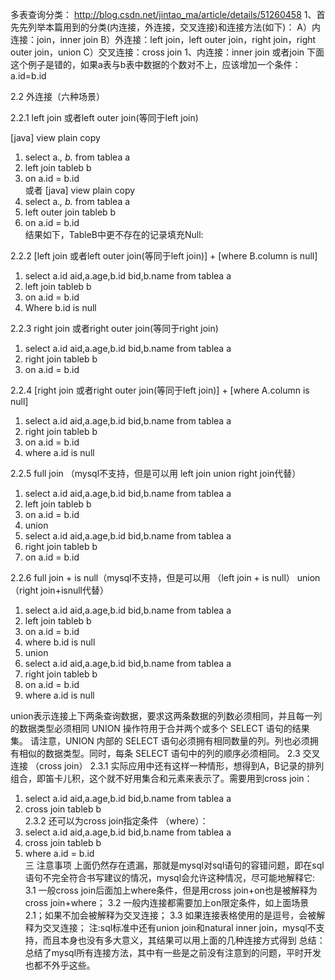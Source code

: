 多表查询分类：
http://blog.csdn.net/jintao_ma/article/details/51260458
1、首先先列举本篇用到的分类(内连接，外连接，交叉连接)和连接方法(如下)：
A）内连接：join，inner join
B）外连接：left join，left outer join，right join，right outer join，union
C）交叉连接：cross join
1、内连接：inner join 或者join 
下面这个例子是错的，如果a表与b表中数据的个数对不上，应该增加一个条件：
a.id=b.id




2.2 外连接（六种场景）


2.2.1 left join 或者left outer join(等同于left join)


[java] view plain copy
  1. select a.*, b.* from tablea a  
  2. left join tableb b  
  3. on a.id = b.id  
或者
[java] view plain copy
  1. select a.*, b.* from tablea a  
  2. left outer join tableb b  
  3. on a.id = b.id  
结果如下，TableB中更不存在的记录填充Null:


2.2.2  [left   join 或者left outer join(等同于left join)]  +  [where B.column is null]
  1. select a.id aid,a.age,b.id bid,b.name from tablea a  
  2. left join tableb b  
  3. on a.id = b.id  
  4. Where b.id is null  


2.2.3  right join 或者right outer join(等同于right join)
  1. select a.id aid,a.age,b.id bid,b.name from tablea a  
  2. right join tableb b  
  3. on a.id = b.id  


2.2.4 [right   join 或者right outer join(等同于left join)]  +  [where A.column is null]
  1. select a.id aid,a.age,b.id bid,b.name from tablea a  
  2. right join tableb b  
  3. on a.id = b.id  
  4. where a.id is null  


2.2.5 full join （mysql不支持，但是可以用 left join  union right join代替）
  1. select a.id aid,a.age,b.id bid,b.name from tablea a  
  2. left join tableb b  
  3. on a.id = b.id  
  4. union  
  5. select a.id aid,a.age,b.id bid,b.name from tablea a  
  6. right join tableb b  
  7. on a.id = b.id  



2.2.6 full join + is null（mysql不支持，但是可以用 （left join + is null） union （right join+isnull代替）
  1. select a.id aid,a.age,b.id bid,b.name from tablea a  
  2. left join tableb b  
  3. on a.id = b.id  
  4. where b.id is null  
  5. union  
  6. select a.id aid,a.age,b.id bid,b.name from tablea a  
  7. right join tableb b  
  8. on a.id = b.id  
  9. where a.id is null  


union表示连接上下两条查询数据，要求这两条数据的列数必须相同，并且每一列的数据类型必须相同
UNION 操作符用于合并两个或多个 SELECT 语句的结果集。
请注意，UNION 内部的 SELECT 语句必须拥有相同数量的列。列也必须拥有相似的数据类型。同时，每条 SELECT 语句中的列的顺序必须相同。
2.3 交叉连接 （cross join）
2.3.1 实际应用中还有这样一种情形，想得到A，B记录的排列组合，即笛卡儿积，这个就不好用集合和元素来表示了。需要用到cross join：
  1. select a.id aid,a.age,b.id bid,b.name from tablea a  
  2. cross join tableb b  
2.3.2 还可以为cross  join指定条件 （where）：
  1. select a.id aid,a.age,b.id bid,b.name from tablea a  
  2. cross join tableb b  
  3. where a.id = b.id  
三 注意事项
上面仍然存在遗漏，那就是mysql对sql语句的容错问题，即在sql语句不完全符合书写建议的情况，mysql会允许这种情况，尽可能地解释它:
3.1 一般cross join后面加上where条件，但是用cross join+on也是被解释为cross join+where；
3.2 一般内连接都需要加上on限定条件，如上面场景2.1；如果不加会被解释为交叉连接；
3.3 如果连接表格使用的是逗号，会被解释为交叉连接；
注:sql标准中还有union join和natural  inner join，mysql不支持，而且本身也没有多大意义，其结果可以用上面的几种连接方式得到
总结：总结了mysql所有连接方法，其中有一些是之前没有注意到的问题，平时开发也都不外乎这些。
